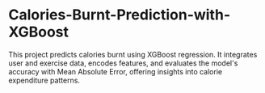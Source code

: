 # Calories-Burnt-Prediction-with-XGBoost
This project predicts calories burnt using XGBoost regression. It integrates user and exercise data, encodes features, and evaluates the model's accuracy with Mean Absolute Error, offering insights into calorie expenditure patterns.
